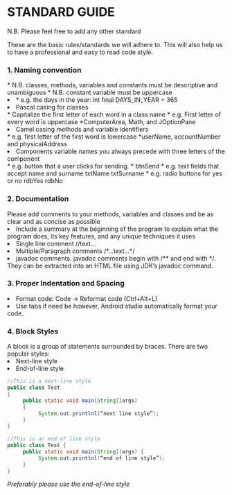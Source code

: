 # STANDARD GUIDE
N.B. Please feel free to add any other standard 

These are the basic rules/standards we will adhere to. This will also help us to have a professional and easy to read code style.

<h3>1. Naming convention</h3>
* N.B. classes, methods, variables and constants must be descriptive and unambiguous
* N.B. constant variable must be uppercase<li>
* e.g. the days in the year:	int final DAYS_IN_YEAR = 365
<li>Pascal casing for classes</li>
	* Capitalize the first letter of each word in a class name
	* e.g. First letter of every word is uppercase
		*ComputerArea, Math, and JOptionPane
<li>Camel casing methods and variable identifiers</li>
	* e.g. first letter of the first word is lowercase
		*userName, accountNumber and physicalAddress
<li>Components variable names you always precede with three letters of the component</li>
* e.g. button that a user clicks for sending.
* btnSend
	* e.g. text fields that accept name and surname
		txtName
		txtSurname
       * e.g. radio buttons for yes or no
		rdbYes
		rdbNo
		
<h3>2. Documentation</h3>
</li>Please add comments to your methods, variables and classes and be as clear and as concise as possible</li>
<li>Include a summary at the beginning of the program to explain what the program does, its key features, and any unique techniques it uses</li>
<li>Single line comment		//text...	</li>
<li>Multiple/Paragraph comments	/*...text...*/	</li>
<li>javadoc comments. javadoc comments begin with /** and end with */. They can be extracted into an HTML file using JDK’s javadoc command. </li>

<h3>3. Proper Indentation and Spacing</h3>
<li>Format code:	Code -> Reformat code (Ctrl+Alt+L)</li>
<li>Use tabs if need be however, Android studio automatically format your code.</li>

<h3>4. Block Styles</h3>
A block is a group of statements surrounded by braces. There are two popular styles:
<li>Next-line style</li>
<li>End-of-line style</li>


```java
//This is a next-line style
public class Test
{
     public static void main(String[]args)
     {
          System.out.printlnl(“next line style”);
     }
}
```
```java
//This is an end of line style
public class Test {
     public static void main(String[]args) {
          System.out.printlnl(“end of line style”);
     }
}
```

<i>Preferably please use the end-of-line style</i>
